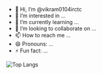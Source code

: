 - 👋 Hi, I’m @vikram0104irctc
- 👀 I’m interested in ...
- 🌱 I’m currently learning ...
- 💞️ I’m looking to collaborate on ...
- 📫 How to reach me ...
- 😄 Pronouns: ...
- ⚡ Fun fact: ...

![Top Langs](https://your-app.vercel.app/api/top-langs?username=vikram0104&show_icons=true&locale=en&layout=compact)


<!---
vikram0104irctc/vikram0104irctc is a ✨ special ✨ repository because its `README.md` (this file) appears on your GitHub profile.
You can click the Preview link to take a look at your changes.
--->
